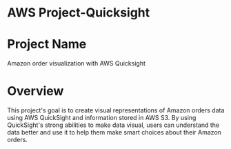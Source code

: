 # AWS Project-Quicksight
# Project Name 
Amazon order visualization with AWS Quicksight
# Overview
This project's goal is to create visual representations of Amazon orders data using AWS QuickSight and information stored in AWS S3. By using QuickSight's strong abilities to make data visual, users can understand the data better and use it to help them make smart choices about their Amazon orders.
